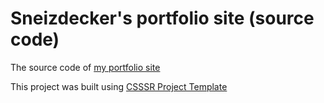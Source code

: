 # Sneizdecker's portfolio site (source code)

The source code of [my portfolio site](http://sneizdecker.github.io/)

This project was built using [CSSSR Project Template](https://github.com/CSSSR/csssr-project-template)